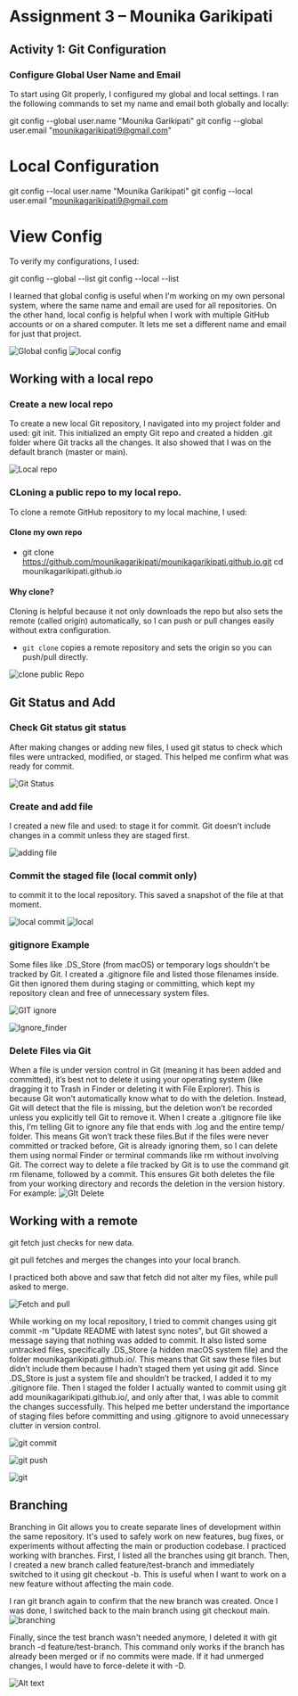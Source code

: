 # Assignment 3 – Mounika Garikipati

## Activity 1: Git Configuration

### Configure Global User Name and Email
To start using Git properly, I configured my global and local settings. I ran the following commands to set my name and email both globally and locally:

git config --global user.name "Mounika Garikipati" 
git config --global user.email "mounikagarikipati9@gmail.com" 
# Local Configuration 
git config --local user.name "Mounika Garikipati" 
git config --local user.email "mounikagarikipati9@gmail.com

# View Config
To verify my configurations, I used:

git config --global --list git config --local --list 

I learned that global config is useful when I'm working on my own personal system, where the same name and email are used for all repositories. On the other hand, local config is helpful when I work with multiple GitHub accounts or on a shared computer. It lets me set a different name and email for just that project.


![Global config](./screenshots/global.png)
![local config](./screenshots/local.png)

## Working with a local repo

### Create a new local repo 
To create a new local Git repository, I navigated into my project folder and used: git init.
This initialized an empty Git repo and created a hidden .git folder where Git tracks all the changes. It also showed that I was on the default branch (master or main).

![Local repo](./screenshots/lrepo.png)

### CLoning a public repo to my local repo. 
To clone a remote GitHub repository to my local machine, I used:

#### Clone my own repo 
 - git clone https://github.com/mounikagarikipati/mounikagarikipati.github.io.git 
cd mounikagarikipati.github.io 
#### Why clone? 
Cloning is helpful because it not only downloads the repo but also sets the remote (called origin) automatically, so I can push or pull changes easily without extra configuration.
 - `git clone` copies a remote repository and sets the origin so you can push/pull directly. </pre>

![clone public Repo](./screenshots/clone.png)

## Git Status and Add 
### Check Git status git status 
After making changes or adding new files, I used git status to check which files were untracked, modified, or staged. This helped me confirm what was ready for commit.

![Git Status](./screenshots/gstat.png)

### Create and add file 

I created a new file and used:
to stage it for commit. Git doesn’t include changes in a commit unless they are staged first.

![adding file](./screenshots/addfile.png)

### Commit the staged file (local commit only)
to commit it to the local repository. This saved a snapshot of the file at that moment.

![local commit](./screenshots/lcommit.png)
![local](./screenshots/local1.png)

### gitignore Example

Some files like .DS_Store (from macOS) or temporary logs shouldn't be tracked by Git. I created a .gitignore file and listed those filenames inside. Git then ignored them during staging or committing, which kept my repository clean and free of unnecessary system files.


![GIT ignore](./screenshots/gignore.png)

![Ignore_finder](./screenshots/fignore.png)

### Delete Files via Git
When a file is under version control in Git (meaning it has been added and committed), it’s best not to delete it using your operating system (like dragging it to Trash in Finder or deleting it with File Explorer). This is because Git won’t automatically know what to do with the deletion. Instead, Git will detect that the file is missing, but the deletion won’t be recorded unless you explicitly tell Git to remove it.
When I create a .gitignore file like this, I’m telling Git to ignore any file that ends with .log and the entire temp/ folder. This means Git won’t track these files.But if the files were never committed or tracked before, Git is already ignoring them, so I can delete them using normal Finder or terminal commands like rm without involving Git.
The correct way to delete a file tracked by Git is to use the command git rm filename, followed by a commit. This ensures Git both deletes the file from your working directory and records the deletion in the version history. For example:
![GIt Delete](./screenshots/delete.png)

## Working with a remote
git fetch just checks for new data.

git pull fetches and merges the changes into your local branch.

I practiced both above and saw that fetch did not alter my files, while pull asked to merge.


![Fetch and pull](./screenshots/f1.png)

While working on my local repository, I tried to commit changes using git commit -m "Update README with latest sync notes", but Git showed a message saying that nothing was added to commit. It also listed some untracked files, specifically .DS_Store (a hidden macOS system file) and the folder mounikagarikipati.github.io/. This means that Git saw these files but didn’t include them because I hadn’t staged them yet using git add. Since .DS_Store is just a system file and shouldn’t be tracked, I added it to my .gitignore file. Then I staged the folder I actually wanted to commit using git add mounikagarikipati.github.io/, and only after that, I was able to commit the changes successfully. This helped me better understand the importance of staging files before committing and using .gitignore to avoid unnecessary clutter in version control.

![git commit](./screenshots/gcom.png)

![git push](./screenshots/gpush.png)

![git](./screenshots/g1.png)

## Branching
Branching in Git allows you to create separate lines of development within the same repository. It's used to safely work on new features, bug fixes, or experiments without affecting the main or production codebase.
I practiced working with branches. First, I listed all the branches using git branch. Then, I created a new branch called feature/test-branch and immediately switched to it using git checkout -b. This is useful when I want to work on a new feature without affecting the main code.

I ran git branch again to confirm that the new branch was created. Once I was done, I switched back to the main branch using git checkout main.
![branching](./screenshots/b1.png)

Finally, since the test branch wasn't needed anymore, I deleted it with git branch -d feature/test-branch. This command only works if the branch has already been merged or if no commits were made. If it had unmerged changes, I would have to force-delete it with -D.

![Alt text](./screenshots/b2.png)



